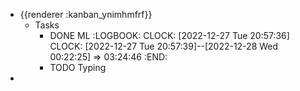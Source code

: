 - {{renderer :kanban_ynimhmfrf}}
	- Tasks
		- DONE ML
		  :LOGBOOK:
		  CLOCK: [2022-12-27 Tue 20:57:36]
		  CLOCK: [2022-12-27 Tue 20:57:39]--[2022-12-28 Wed 00:22:25] =>  03:24:46
		  :END:
		- TODO Typing
-
